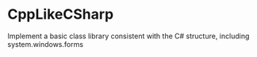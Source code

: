 # CppLikeCSharp
Implement a basic class library consistent with the C# structure, including system.windows.forms

